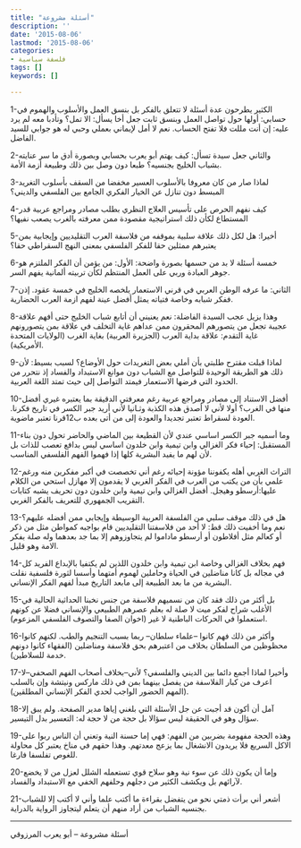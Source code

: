 ```yaml
---
title: "أسئلة مشروعة"
description: ''
date: '2015-08-06'
lastmod: '2015-08-06'
categories:
- فلسفة سياسية
tags: []
keywords: []

---
```

1-الكثير يطرحون عدة أسئلة لا تتعلق بالفكر بل بنسق العمل والأسلوب والهموم في حسابي: أولها حول تواصل العمل وبنسق ثابت جعل أخا يسأل: الا تمل؟ وتأدبا معه لم يرد عليه: إن أنت مللت فلا تفتح الحساب. نعم لا أمل لإيماني بعملي وحبي له هو جوابي للسيد الفاضل.

2-والثاني جعل سيدة تسأل: كيف يهتم أبو يعرب بحسابي وبصورة أدق ما سر عنايته بشباب الخليج بجنسيه؟ طبعا دون وصل بين ذلك وطبيعة أزمة الأمة.

3-لماذا صار من كان معروفا بالأسلوب العسير مخفضا من السقف بأسلوب التغريد المبسط دون تنازل عن الخيار الفكري الجامع بين الفلسفي والديني؟

4-كيف نفهم الحرص على تأسيس العلاج النظري بطلب مصادر ومراجع عربية قدر المستطاع لكأن ذلك استراتيجية مقصودة ممن معرفته بالغرب يصعب نفيها؟

5-أخيرا: هل لكل ذلك علاقة سلبية بموقفه من فلاسفة العرب التقليديين وإيجابية بمن يعتبرهم ممثلين حقا للفكر الفلسفي بمعنى النهج السقراطي حقا؟

6-خمسة أسئلة لا بد من حسمها بصورة واضحة: الأول: من يؤمن أن الفكر الملتزم هو جوهر العبادة وربي على العمل المنتظم لكأن تربيته ألمانية يفهم السر.

7-الثاني: ما عرفه الوطن العربي في قرني الاستعمار يلخصه الخليج في خمسة عقود. إذن ففكر شبابه وخاصة فتياته يمثل أفضل عينة لفهم ازمة العرب الحضارية.

8-وهذا يزيل عجب السيدة الفاضلة: نعم يعنيني أن أتابع شباب الخليج حتى أفهم علاقة عجيبة تجعل من يتصورهم المحقرون ممن عداهم غاية التخلف في علاقة بمن يتصورونهم غاية التقدم: علاقة بداية العرب (الجزيرة العربية) بغاية الغرب (الولايات المتحدة الأمريكية).

9-لماذا قبلت مقترح طلبتي بأن أملي بعض التغريدات حول الأوضاع؟ لسبب بسيط: لأن ذلك هو الطريقة الوحيدة للتواصل مع الشباب دون موانع الاستبداد والفساد إذ نتحرر من الحدود التي فرضها الاستعمار فيمتد التواصل إلى حيث تمتد اللغة العربية.

10-أفضل الاستناد إلى مصادر ومراجع عربية رغم معرفتي الدقيقة بما يعتبره غيري أفضل منها في الغرب؟ أولا لأني لا أصدق هذه الكذبة وثـانيا لأني أريد جبر الكسر في تاريخ فكرنا. العودة لسقراط تعتبر تجديدا والعودة إلى من أتى بعده ب12قرنا تعتبر ماضوية.

11-وما أسميه جبر الكسر اساسي عندي لأن القطيعة بين الماضي والحاضر تحول دون بناء المستقبل: إحياء فكر الغزالي وابن تيمية وابن خلدون اساسي ليس بدافع تعصب للذات بل لأن لهم ما يفيد البشرية كلها إذا فهموا الفهم الفلسفي المناسب.

12-التراث الغربي أهله يكفوننا مؤونة إحيائه رغم أني تخصصت في أكبر مفكرين منه ورغم علمي بأن من يكتب من العرب في الفكر الغربي لا يقدمون إلا مهازل استحي من الكلام عليها:أرسطو وهيجل. أفضل الغزالي وابن تيمية وابن خلدون دون تحريف يشبه كتابات التقريب الجمهوري للتعريف بالفكر الغربي.

13-هل في ذلك موقف سلبي من الفلسفة العربية الوسيطة وإيجابي ممن أفضله عليهم؟ نعم وما أخفيت ذلك قط: لا أحد من فلاسفتنا التقليديين قام بواجبه كمواطن مثل من ذكر أو كعالم مثل أفلاطون أو أرسطو ماداموا لم يتجاوزوهم إلا بما جد بعدهما وله صلة بفكر الامة وهو قليل.

14-فهم بخلاف الغزالي وخاصة ابن تيمية وابن خلدون اللذين لم يكتفيا بالإبداع الفريد كل في مجاله بل كانا مناضلين في الحياة وحاملين لهموم أمتهما وأسسا لثورة فلسفية نقلت البشرية من ما بعد الطبيعة إلى مابعد التاريخ مبدأ لفهم الفكر الإنساني.

15-بل أكثر من ذلك فقد كان من نسميهم فلاسفة من جنس نخبنا الحداثية الحالية في الأغلب شراح لفكر ميت لا صلة له بعلم عصرهم الطبيعي والإنساني فضلا عن كونهم استعملوا في الحركات الباطنية لا غير (اخوان الصفا والتصوف الفلسفي المزعوم).

16-وأكثر من ذلك فهم كانوا –علماء سلطان– ربما بسبب التنجيم والطب. لكنهم كانوا محظوظين من السلطان بخلاف من اعتبرهم بحق فلاسفة ومناضلين (الفقهاء كانوا دونهم خدمة للسلاطين).

17-وأخيرا لماذا أجمع دائما بين الديني والفلسفي؟ لأني–بخلاف أصحاب الفهم الصحفي–لا اعرف من كبار الفلاسفة من يفصل بينهما بمن في ذلك ماركس ونيتشة وإن بالسلب (المهم الحضور الواجب لحدي الفكر الإنساني المطلقين).

18-آمل أن أكون قد أجبت عن جل الأسئلة التي بلغني إياها مدير الصفحة. ولم يبق إلا سؤال وهو في الحقيقة ليس سؤالا بل حجة من لا حجة له: التعسير بدل التيسير.

19-وهذه الحجة مفهومة بضربين من الفهم: فهي إما حسنة النية وتعني أن الناس ربوا على الاكل السريع فلا يريدون الانشغال بما يزعج معدتهم. وهذا حقهم في مناخ يعتبر كل محاولة للغوص تفلسفا فارغا.

20-وإما أن يكون ذلك عن سوء نية وهو سلاح قوي تستعمله الشلل لعزل من لا يخضع لآرائهم بل ويكشف الكثير من دجلهم وحلفهم الخفي مع الاستبداد والفساد.

21-أشعر أني برأت ذمتي نحو من يتفضل بقراءة ما أكتب علما وأني لا أكتب إلا للشباب بجنسيه الشباب من أراد منهم أن يتعلم ليتجاوز الرواية بالدراية.

---

أسئلة مشروعة – أبو يعرب المرزوقي

###